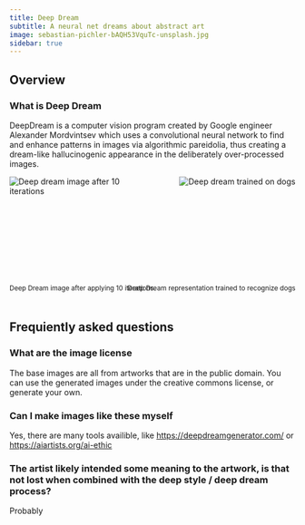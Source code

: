 ```yaml
---
title: Deep Dream
subtitle: A neural net dreams about abstract art
image: sebastian-pichler-bAQH53VquTc-unsplash.jpg
sidebar: true
---
```


## Overview

### What is Deep Dream
DeepDream is a computer vision program created by Google engineer Alexander Mordvintsev which uses a convolutional neural network to find and enhance patterns in images via algorithmic pareidolia, thus creating a dream-like hallucinogenic appearance in the deliberately over-processed images.

<div style="position:relative;height:190px" class="d-none d-md-block">
<img src="/images/deepdream2.jpg" style="max-width:49%;float:left;max-height:190px" alt="Deep dream image after 10 iterations">
<img src="/images/deepdream.jpg" style="max-width:49%;float:right;max-height:190px" alt="Deep dream trained on dogs"><br>
<small style="top:100%;left:0;position:absolute;backgrcound-color:red">Deep Dream image after applying 10 iterations.</small>
<small style="top:100%;right:0;position:absolute;backgcround-color:blue">Deep Dream representation trained to recognize dogs</small>
</div>

<br>

<br>

## Frequiently asked questions

### What are the image license
The base images are all from artworks that are in the public domain.  You can use the generated images under the creative commons license,
or generate your own.

### Can I make images like these myself
Yes, there are many tools availible, like https://deepdreamgenerator.com/ or https://aiartists.org/ai-ethic

### The artist likely intended some  meaning to the artwork, is that not lost when combined with the deep style / deep dream process?

Probably
